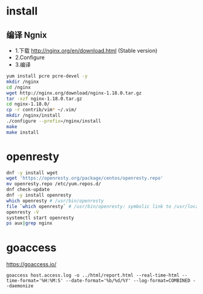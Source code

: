# install

## 编译 Ngnix

- 1.下载 http://nginx.org/en/download.html (Stable version)
- 2.Configure
- 3.编译

```bash
yum install pcre pcre-devel -y
mkdir /nginx
cd /nginx
wget http://nginx.org/download/nginx-1.18.0.tar.gz
tar -xzf nginx-1.18.0.tar.gz
cd nginx-1.18.0/
cp -r contrib/vim* ~/.vim/
mkdir /nginx/install
./configure --prefix=/nginx/install
make
make install
```

# openresty

```bash
dnf -y install wget
wget 'https://openresty.org/package/centos/openresty.repo'
mv openresty.repo /etc/yum.repos.d/
dnf check-update
dnf -y install openresty
which openresty # /usr/bin/openresty
file `which openresty` # /usr/bin/openresty: symbolic link to /usr/local/openresty/nginx/sbin/nginx
openresty -V
systemctl start openresty
ps aux|grep nginx
```

# goaccess

https://goaccess.io/

```
goaccess host.access.log -o ../html/report.html --real-time-html --time-format='%H:%M:S' --date-format='%b/%d/%Y' --log-format=COMBINED --daemonize
```
